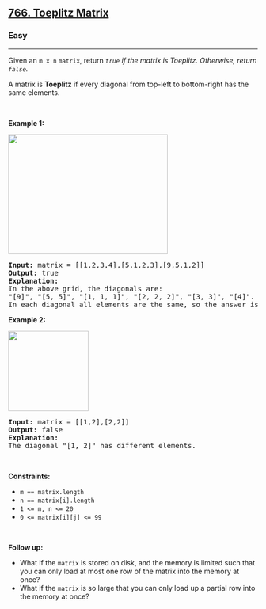 <h2><a href="https://leetcode.com/problems/toeplitz-matrix/">766. Toeplitz Matrix</a></h2><h3>Easy</h3><hr><div><p>Given an <code>m x n</code> <code>matrix</code>, return&nbsp;<em><code>true</code>&nbsp;if the matrix is Toeplitz. Otherwise, return <code>false</code>.</em></p>

<p>A matrix is <strong>Toeplitz</strong> if every diagonal from top-left to bottom-right has the same elements.</p>

<p>&nbsp;</p>
<p><strong>Example 1:</strong></p>
<img alt="" src="https://assets.leetcode.com/uploads/2020/11/04/ex1.jpg" style="width: 322px; height: 242px;">
<pre><strong>Input:</strong> matrix = [[1,2,3,4],[5,1,2,3],[9,5,1,2]]
<strong>Output:</strong> true
<strong>Explanation:</strong>
In the above grid, the&nbsp;diagonals are:
"[9]", "[5, 5]", "[1, 1, 1]", "[2, 2, 2]", "[3, 3]", "[4]".
In each diagonal all elements are the same, so the answer is True.
</pre>

<p><strong>Example 2:</strong></p>
<img alt="" src="https://assets.leetcode.com/uploads/2020/11/04/ex2.jpg" style="width: 162px; height: 162px;">
<pre><strong>Input:</strong> matrix = [[1,2],[2,2]]
<strong>Output:</strong> false
<strong>Explanation:</strong>
The diagonal "[1, 2]" has different elements.
</pre>

<p>&nbsp;</p>
<p><strong>Constraints:</strong></p>

<ul>
	<li><code>m == matrix.length</code></li>
	<li><code>n == matrix[i].length</code></li>
	<li><code>1 &lt;= m, n &lt;= 20</code></li>
	<li><code>0 &lt;= matrix[i][j] &lt;= 99</code></li>
</ul>

<p>&nbsp;</p>
<p><strong>Follow up:</strong></p>

<ul>
	<li>What if the <code>matrix</code> is stored on disk, and the memory is limited such that you can only load at most one row of the matrix into the memory at once?</li>
	<li>What if the <code>matrix</code> is so large that you can only load up a partial row into the memory at once?</li>
</ul>
</div>